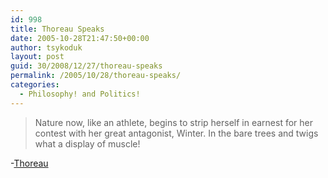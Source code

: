 ```yaml
---
id: 998
title: Thoreau Speaks
date: 2005-10-28T21:47:50+00:00
author: tsykoduk
layout: post
guid: 30/2008/12/27/thoreau-speaks
permalink: /2005/10/28/thoreau-speaks/
categories:
  - Philosophy! and Politics!
---
```

<blockquote>Nature now, like an athlete, begins to strip herself in earnest for her contest with her great antagonist, Winter. In the bare trees and twigs what a display of muscle!</blockquote>

<p>-<a href="http://blogthoreau.blogspot.com/2005/10/thoreaus-journal-29-oct-1858.html">Thoreau</a></p>